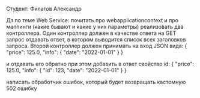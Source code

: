 Студент: Филатов Александр

Дз по теме Web Service:
почитать про webapplicationcontext и про маппинги (какие бывают и какие у них параметры)
реализовать два контроллера.
Один контроллер должен в качестве ответа на GET запрос отдавать ответ, в котором выводится список всех заголовков запроса.
Второй контроллер должен принимать на вход JSON вида:
{
"price": 125.0,
"info": {
"date": "2022-01-01"
}
}

и отдавать его обратно при этом добавить в ответ свойство id:
{
"price": 125.0,
"info": {
"id": 123,
"date": "2022-01-01"
}
}

написать обработчик ошибок, который будет возвращать кастомную 502 ошибку